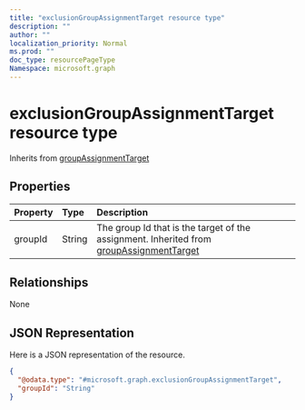 ```yaml
---
title: "exclusionGroupAssignmentTarget resource type"
description: ""
author: ""
localization_priority: Normal
ms.prod: ""
doc_type: resourcePageType
Namespace: microsoft.graph
---
```



# exclusionGroupAssignmentTarget resource type




Inherits from [groupAssignmentTarget](../resources/groupAssignmentTarget.md)

## Properties
|Property|Type|Description|
|:---|:---|:---|
|groupId|String|The group Id that is the target of the assignment. Inherited from [groupAssignmentTarget](../resources/groupAssignmentTarget.md)|

## Relationships
None

## JSON Representation
Here is a JSON representation of the resource.
<!-- {
  "blockType": "resource",
  "@odata.type": "microsoft.graph.exclusionGroupAssignmentTarget"
}
-->
``` json
{
  "@odata.type": "#microsoft.graph.exclusionGroupAssignmentTarget",
  "groupId": "String"
}
```

